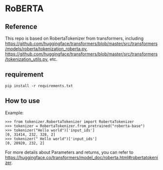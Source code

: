 # RoBERTA
## Reference

This repo is based on RobertaTokenizer from transformers, including https://github.com/huggingface/transformers/blob/master/src/transformers/models/roberta/tokenization_roberta.py, https://github.com/huggingface/transformers/blob/master/src/transformers/tokenization_utils.py, etc.

## requirement

```
pip install -r requirements.txt
```

## How to use
Example:
```
>>> from tokenizer.RobertaTokenizer import RobertaTokenizer
>>> tokenizer = RobertaTokenizer.from_pretrained("roberta-base")
>>> tokenizer("Hello world")['input_ids']
[0, 31414, 232, 328, 2]
>>> tokenizer(" Hello world")['input_ids']
[0, 20920, 232, 2]
```
For more details about Parameters and returns, you can refer to  https://huggingface.co/transformers/model_doc/roberta.html#robertatokenizer.
